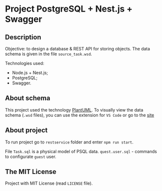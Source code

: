 # Project PostgreSQL + Nest.js + Swagger

## Description

Objective: to design a database & REST API for storing objects. The data schema is given in the file `source_task.wsd`.

Technologies used:

* Node.js + Nest.js;
* PostgreSQL;
* Swagger.

## About schema

This project used the technology [PlantUML](https://plantuml.com/). To visually view the data schema (`.wsd` files), you can use the extension for `VS Code` or go to the [site](http://www.plantuml.com/plantuml/uml/SyfFKj2rKt3CoKnELR1Io4ZDoSa70000)

## About project

To run project go to `restservice` folder and enter `npm run start`.

File `Task.sql` is a physical model of PSQL data. `quest.user.sql` - commands to configurate `guest` user.

## The MIT License

Project with MIT License (read `LICENSE` file).
